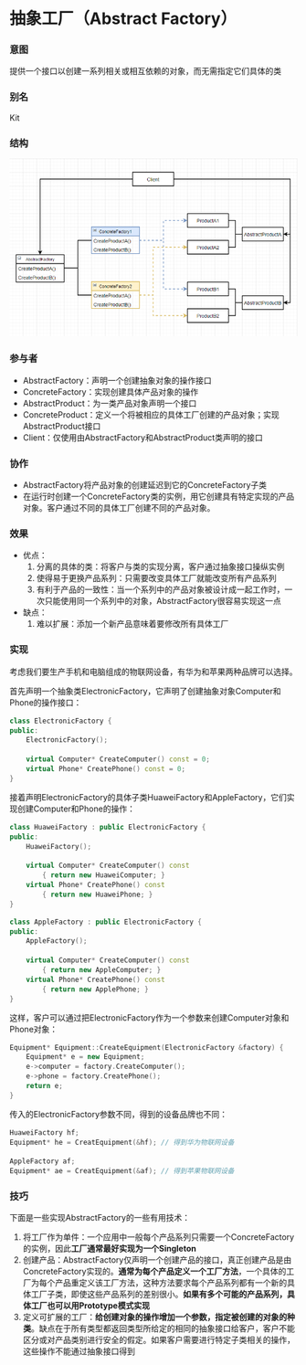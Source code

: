 # 抽象工厂（Abstract Factory）

### 意图

提供一个接口以创建一系列相关或相互依赖的对象，而无需指定它们具体的类

### 别名

Kit

### 结构

![抽象工厂结构图](.\image\抽象工厂结构图.png)

### 参与者

- AbstractFactory：声明一个创建抽象对象的操作接口
- ConcreteFactory：实现创建具体产品对象的操作
- AbstractProduct：为一类产品对象声明一个接口
- ConcreteProduct：定义一个将被相应的具体工厂创建的产品对象；实现AbstractProduct接口
- Client：仅使用由AbstractFactory和AbstractProduct类声明的接口

### 协作

- AbstractFactory将产品对象的创建延迟到它的ConcreteFactory子类
- 在运行时创建一个ConcreteFactory类的实例，用它创建具有特定实现的产品对象。客户通过不同的具体工厂创建不同的产品对象。

### 效果

- 优点：
  1. 分离的具体的类：将客户与类的实现分离，客户通过抽象接口操纵实例
  2. 使得易于更换产品系列：只需要改变具体工厂就能改变所有产品系列
  3. 有利于产品的一致性：当一个系列中的产品对象被设计成一起工作时，一次只能使用同一个系列中的对象，AbstractFactory很容易实现这一点
- 缺点：
  1. 难以扩展：添加一个新产品意味着要修改所有具体工厂

### 实现

考虑我们要生产手机和电脑组成的物联网设备，有华为和苹果两种品牌可以选择。

首先声明一个抽象类ElectronicFactory，它声明了创建抽象对象Computer和Phone的操作接口：

```c++
class ElectronicFactory {
public:
    ElectronicFactory();
    
    virtual Computer* CreateComputer() const = 0;
    virtual Phone* CreatePhone() const = 0;
}
```

接着声明ElectronicFactory的具体子类HuaweiFactory和AppleFactory，它们实现创建Computer和Phone的操作：

```c++
class HuaweiFactory : public ElectronicFactory {
public:
    HuaweiFactory();
    
    virtual Computer* CreateComputer() const
    	{ return new HuaweiComputer; }
    virtual Phone* CreatePhone() const
    	{ return new HuaweiPhone; }
}
```

```c++
class AppleFactory : public ElectronicFactory {
public:
    AppleFactory();
    
    virtual Computer* CreateComputer() const
    	{ return new AppleComputer; }
    virtual Phone* CreatePhone() const
    	{ return new ApplePhone; }
}
```

这样，客户可以通过把ElectronicFactory作为一个参数来创建Computer对象和Phone对象：

```c++
Equipment* Equipment::CreateEquipment(ElectronicFactory &factory) {
    Equipment* e = new Equipment;
    e->computer = factory.CreateComputer();
    e->phone = factory.CreatePhone();
    return e;
}
```

传入的ElectronicFactory参数不同，得到的设备品牌也不同：

```c++
HuaweiFactory hf;
Equipment* he = CreatEquipment(&hf); // 得到华为物联网设备

AppleFactory af;
Equipment* ae = CreatEquipment(&af); // 得到苹果物联网设备
```

### 技巧

下面是一些实现AbstractFactory的一些有用技术：

1. 将工厂作为单件：一个应用中一般每个产品系列只需要一个ConcreteFactory的实例，因此**工厂通常最好实现为一个Singleton**
2. 创建产品：AbstractFactory仅声明一个创建产品的接口，真正创建产品是由ConcreteFactory实现的。**通常为每个产品定义一个工厂方法**，一个具体的工厂为每个产品重定义该工厂方法，这种方法要求每个产品系列都有一个新的具体工厂子类，即使这些产品系列的差别很小。**如果有多个可能的产品系列，具体工厂也可以用Prototype模式实现**
3. 定义可扩展的工厂：**给创建对象的操作增加一个参数，指定被创建的对象的种类**。缺点在于所有类型都返回类型所给定的相同的抽象接口给客户，客户不能区分或对产品类别进行安全的假定。如果客户需要进行特定子类相关的操作，这些操作不能通过抽象接口得到